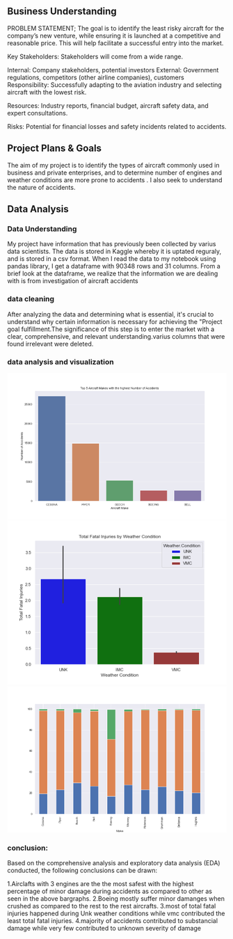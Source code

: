 ## Business Understanding
PROBLEM STATEMENT; The goal is to identify the least risky aircraft for the company’s new venture, while ensuring it is launched at a competitive and reasonable price. This will help facilitate a successful entry into the market.

Key Stakeholders: Stakeholders will come from a wide range.

Internal: Company stakeholders, potential investors External: Government regulations, competitors (other airline companies), customers Responsibility: Successfully adapting to the aviation industry and selecting aircraft with the lowest risk.

Resources: Industry reports, financial budget, aircraft safety data, and expert consultations.

Risks: Potential for financial losses and safety incidents related to accidents.
## Project Plans & Goals
The aim of my project is to identify the types of aircraft commonly used in business and private enterprises, and to determine number of engines and weather conditions are more prone to accidents . I also seek to understand the nature of accidents.
## Data Analysis
### Data Understanding
My project have information that has previously been collected by varius data scientists. The data is stored in Kaggle whereby it is uptated reguraly, and is stored in a csv format. When I read the data to my notebook using pandas library, I get a dataframe with 90348 rows and 31 columns. From a brief look at the dataframe, we realize that the information we are dealing with is from investigation of aircraft accidents
### data cleaning
After analyzing the data and determining what is essential, it's crucial to understand why certain information is necessary for achieving the "Project goal fulfillment.The significance of this step is to enter the market with a clear, comprehensive, and relevant understanding.varius  columns that were found irrelevant were deleted.
### data analysis and visualization
![Image_Alt](https://github.com/bonie99/dsc-phase-1-project-v3/blob/05c12491c4ec4c701639530586163bd8c8954b51/viz1.png)
![Image_Alt](https://github.com/bonie99/dsc-phase-1-project-v3/blob/26efb77744106622961ff4bea3a6a72e78c1f93e/viz2.png)
![Image_Alt](https://github.com/bonie99/dsc-phase-1-project-v3/blob/a6e2c01366f821d500de38947155cc703713a42f/viz3.png)
### conclusion:
Based on the comprehensive analysis and exploratory data analysis (EDA) conducted, the following conclusions can be drawn:

1.Airclafts with 3 engines are the the most safest with the highest percentage of minor damage during accidents as compared to other as seen in the above bargraphs.
2.Boeing mostly suffer minor damanges when crushed as compared to the rest to the rest aircrafts. 3.most of total fatal injuries happened during Unk weather conditions while vmc contributed the least total fatal injuries. 4.majority of accidents contributed to substancial damage while very few contributed to unknown severity of damage
